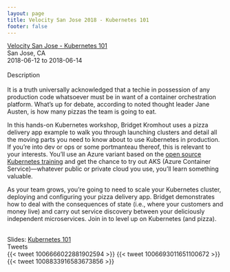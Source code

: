 ```yaml
---
layout: page
title: Velocity San Jose 2018 - Kubernetes 101
footer: false
---
```



<div class="views-field views-field-nothing">        <span class="field-content views-field-field-details"><a href="https://conferences.oreilly.com/velocity/vl-ca/public/schedule/detail/66286">Velocity San Jose - Kubernetes 101</a><br>San Jose, CA<br><span class="date-display-start">2018-06-12</span> to <span class="date-display-end">2018-06-14</span></span></div>

<br>
Description
<br>
<br>
It is a truth universally acknowledged that a techie in possession of any production code whatsoever must be in want of a container orchestration platform. What’s up for debate, according to noted thought leader Jane Austen, is how many pizzas the team is going to eat.
<p>
In this hands-on Kubernetes workshop, Bridget Kromhout uses a pizza delivery app example to walk you through launching clusters and detail all the moving parts you need to know about to use Kubernetes in production. If you’re into dev or ops or some portmanteau thereof, this is relevant to your interests. You’ll use an Azure variant based on the <a href="http://container.training">open source Kubernetes training</a> and get the chance to try out AKS (Azure Container Service)—whatever public or private cloud you use, you’ll learn something valuable.
<p>
As your team grows, you’re going to need to scale your Kubernetes cluster, deploying and configuring your pizza delivery app. Bridget demonstrates how to deal with the consequences of state (i.e., where your customers and money live) and carry out service discovery between your deliciously independent microservices. Join in to level up on Kubernetes (and pizza).
<br>
<br>

Slides: <a href="http://velocitysj2018.container.training/">Kubernetes 101</a>
<br>
Tweets
<br>
{{< tweet 1006666022881902594 >}}
{{< tweet 1006693011651100672 >}}
{{< tweet 1008833916583673856 >}}
